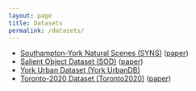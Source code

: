 ```yaml
---
layout: page
title: Datasets
permalink: /datasets/
---
```


* [Southampton-York Natural Scenes (SYNS)](https://syns.soton.ac.uk/) ([paper](https://www.elderlab.yorku.ca/wp-content/uploads/2016/12/AdamsSciReports16.pdf))
* [Salient Object Dataset (SOD)](https://www.elderlab.yorku.ca/resources/salient-objects-dataset-sod/) ([paper](https://www.elderlab.yorku.ca/wp-content/uploads/2016/12/MovahediElderPOCV10.pdf))
* [York Urban Dataset (York UrbanDB)](https://www.elderlab.yorku.ca/resources/york-urban-line-segment-database-information/)
* [Toronto-2020 Dataset (Toronto2020)](https://www.elderlab.yorku.ca/resources/geometry-guided-road-adaptation/) ([paper](https://www.elderlab.yorku.ca/wp-content/uploads/2020/06/989100a046.pdf))
